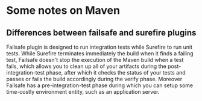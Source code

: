 # Some notes on Maven
## Differences between failsafe and surefire plugins

Failsafe plugin is designed to run integration tests while Surefire to run unit tests.
While Surefire terminates immediately the build when it finds a failing test, 
Failsafe doesn't stop the execution of the Maven build when a test fails, which allows you to clean up all of your artifacts 
during the post-integration-test phase, after which it checks the status of your tests and passes or fails the build accordingly 
during the verify phase. Moreover Failsafe has a pre-integration-test phase during which you can setup some time-costly environment entity, 
such as an application server.

